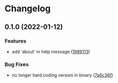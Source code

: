 # Changelog

## 0.1.0 (2022-01-12)


### Features

* add 'about' in help message ([1989113](https://github.com/raytung/shakshuka/commit/19891135e831b18218546fa47609f79dff8d0e7a))


### Bug Fixes

* no longer hard coding version in binary ([7a6c36f](https://github.com/raytung/shakshuka/commit/7a6c36f03907dc303fd17e7692a4475de9d4e0ad))
